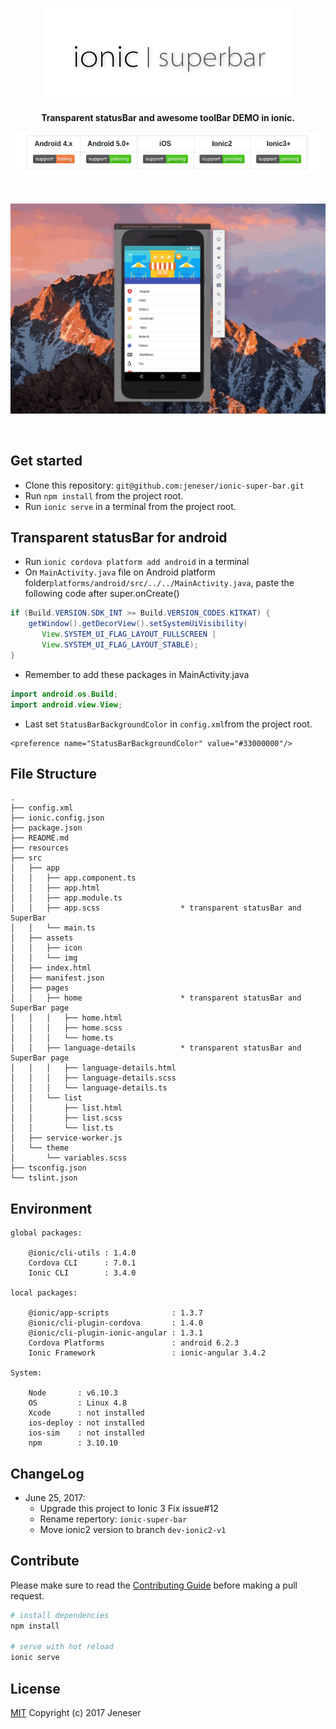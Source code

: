 <p align="center">
  <img src="logo.png" />
</p>

<p align="center">
	<b>Transparent statusBar and awesome toolBar DEMO in ionic.</b>
</p>

<p align="center">
  <img src="support_info.png" />
</p>

<br>
<p align="center">
  <img src="screenshot.gif" />
</p>
<br>

## Get started

* Clone this repository:  `git@github.com:jeneser/ionic-super-bar.git`
* Run `npm install` from the project root.
* Run `ionic serve` in a terminal from the project root.

## Transparent statusBar for android

* Run `ionic cordova platform add android` in a terminal
* On `MainActivity.java` file on Android platform folder`platforms/android/src/../../MainActivity.java`, paste the following code after super.onCreate()

```java
if (Build.VERSION.SDK_INT >= Build.VERSION_CODES.KITKAT) {
	getWindow().getDecorView().setSystemUiVisibility(
	   View.SYSTEM_UI_FLAG_LAYOUT_FULLSCREEN |
	   View.SYSTEM_UI_FLAG_LAYOUT_STABLE);
}
```

* Remember to add these packages in MainActivity.java

```java
import android.os.Build;
import android.view.View;
```

* Last set `StatusBarBackgroundColor` in `config.xml`from the project root.
```
<preference name="StatusBarBackgroundColor" value="#33000000"/>
```

## File Structure

```
.
├── config.xml
├── ionic.config.json
├── package.json
├── README.md
├── resources
├── src
│   ├── app
│   │   ├── app.component.ts
│   │   ├── app.html
│   │   ├── app.module.ts
│   │   ├── app.scss                  * transparent statusBar and SuperBar
│   │   └── main.ts
│   ├── assets
│   │   ├── icon
│   │   └── img
│   ├── index.html
│   ├── manifest.json
│   ├── pages
│   │   ├── home                      * transparent statusBar and SuperBar page
│   │   │   ├── home.html
│   │   │   ├── home.scss
│   │   │   └── home.ts
│   │   ├── language-details          * transparent statusBar and SuperBar page
│   │   │   ├── language-details.html
│   │   │   ├── language-details.scss
│   │   │   └── language-details.ts
│   │   └── list
│   │       ├── list.html
│   │       ├── list.scss
│   │       └── list.ts
│   ├── service-worker.js
│   └── theme
│       └── variables.scss
├── tsconfig.json
└── tslint.json
```

## Environment

```
global packages:

    @ionic/cli-utils : 1.4.0
    Cordova CLI      : 7.0.1 
    Ionic CLI        : 3.4.0

local packages:

    @ionic/app-scripts              : 1.3.7
    @ionic/cli-plugin-cordova       : 1.4.0
    @ionic/cli-plugin-ionic-angular : 1.3.1
    Cordova Platforms               : android 6.2.3
    Ionic Framework                 : ionic-angular 3.4.2

System:

    Node       : v6.10.3
    OS         : Linux 4.8
    Xcode      : not installed
    ios-deploy : not installed
    ios-sim    : not installed
    npm        : 3.10.10 
```

## ChangeLog

- June 25, 2017:
  - Upgrade this project to Ionic 3 Fix issue#12
  - Rename repertory: `ionic-super-bar`
  - Move ionic2 version to branch `dev-ionic2-v1`
 
## Contribute

Please make sure to read the [Contributing Guide](https://github.com/jeneser/ionic-super-bar/blob/master/CONTRIBUTING.md) before making a pull request.

```bash
# install dependencies
npm install

# serve with hot reload
ionic serve

```

## License

[MIT](https://github.com/jeneser/ionic-super-bar/blob/master/LICENSE) Copyright (c) 2017 Jeneser
